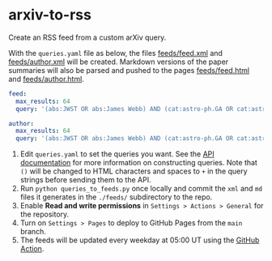 # arxiv-to-rss
Create an RSS feed from a custom arXiv query.

With the ``queries.yaml`` file as below, the files [feeds/feed.xml](https://gbrammer.github.io/arxiv-to-rss/feeds/feed.xml)
and [feeds/author.xml](https://gbrammer.github.io/arxiv-to-rss/feeds/author.xml) will be created.  Markdown versions of the paper summaries will also be parsed and pushed to the pages [feeds/feed.html](https://gbrammer.github.io/arxiv-to-rss/feeds/feed.html) and [feeds/author.html](https://gbrammer.github.io/arxiv-to-rss/feeds/author.html).

```yaml
feed:
  max_results: 64
  query: '(abs:JWST OR abs:James Webb) AND (cat:astro-ph.GA OR cat:astro-ph.CO)'

author:
  max_results: 64
  query: '(abs:JWST OR abs:James Webb) AND (cat:astro-ph.GA OR cat:astro-ph.CO) AND (au:Brammer)'
```

1. Edit ``queries.yaml`` to set the queries you want.  See the [API documentation](https://info.arxiv.org/help/api/user-manual.html#arxiv-api-users-manual) for more
   information on constructing queries.  Note that ``()`` will be changed to HTML characters and spaces to ``+`` in the query strings before sending them to the API.
1. Run `python queries_to_feeds.py` once locally and commit the ``xml`` and 
   ``md`` files it generates in the ``./feeds/`` subdirectory to the repo.
1. Enable **Read and write permissions** in ``Settings > Actions > General`` for the repository.
1. Turn on ``Settings > Pages`` to deploy to GitHub Pages from the ``main`` branch.
1. The feeds will be updated every weekday at 05:00 UT using the [GitHub Action](https://github.com/gbrammer/arxiv-to-rss/actions/workflows/update_feed.yml).
